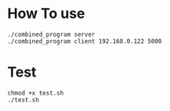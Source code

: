 
# How To use
```shell
./combined_program server
./combined_program client 192.168.0.122 5000
```

# Test
```shell
chmod +x test.sh
./test.sh
```
